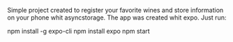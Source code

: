 Simple project created to register your favorite wines and store information on your phone whit asyncstorage.
The app was created whit expo.
Just run: 

npm install -g expo-cli
npm install expo
npm start